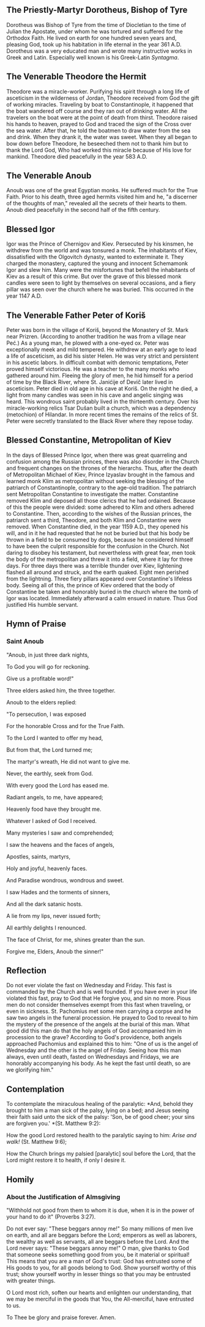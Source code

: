 ## The Priestly-Martyr Dorotheus, Bishop of Tyre

Dorotheus was Bishop of Tyre from the time of Diocletian to the time of Julian the Apostate, under whom he was tortured and suffered for the Orthodox Faith. He lived on earth for one hundred seven years and, pleasing God, took up his habitation in life eternal in the year 361 A.D. Dorotheus was a very educated man and wrote many instructive works in Greek and Latin. Especially well known is his Greek-Latin *Syntagma*.

  

## The Venerable Theodore the Hermit

Theodore was a miracle-worker. Purifying his spirit through a long life of asceticism in the wilderness of Jordan, Theodore received from God the gift of working miracles. Traveling by boat to Constantinople, it happened that the boat wandered off course and they ran out of drinking water. All the travelers on the boat were at the point of death from thirst. Theodore raised his hands to heaven, prayed to God and traced the sign of the Cross over the sea water. After that, he told the boatmen to draw water from the sea and drink. When they drank it, the water was sweet. When they all began to bow down before Theodore, he beseeched them not to thank him but to thank the Lord God, Who had worked this miracle because of His love for mankind. Theodore died peacefully in the year 583 A.D.

  

## The Venerable Anoub

Anoub was one of the great Egyptian monks. He suffered much for the True Faith. Prior to his death, three aged hermits visited him and he, "a discerner of the thoughts of man," revealed all the secrets of their hearts to them. Anoub died peacefully in the second half of the fifth century.

  

## Blessed Igor

Igor was the Prince of Chernigov and Kiev. Persecuted by his kinsmen, he withdrew from the world and was tonsured a monk. The inhabitants of Kiev, dissatisfied with the Olgovitch dynasty, wanted to exterminate it. They charged the monastery, captured the young and innocent Schemamonk Igor and slew him. Many were the misfortunes that befell the inhabitants of Kiev as a result of this crime. But over the grave of this blessed monk candles were seen to light by themselves on several occasions, and a fiery pillar was seen over the church where he was buried. This occurred in the year 1147 A.D.

  

## The Venerable Father Peter of Koriš

Peter was born in the village of Koriš, beyond the Monastery of St. Mark near Prizren. (According to another tradition he was from a village near Peć.) As a young man, he plowed with a one-eyed ox. Peter was exceptionally meek and mild tempered. He withdrew at an early age to lead a life of asceticism, as did his sister Helen. He was very strict and persistent in his ascetic labors. In difficult combat with demonic temptations, Peter proved himself victorious. He was a teacher to the many monks who gathered around him. Fleeing the glory of men, he hid himself for a period of time by the Black River, where St. Janićije of Devič later lived in asceticism. Peter died in old age in his cave at Koriš. On the night he died, a light from many candles was seen in his cave and angelic singing was heard. This wondrous saint probably lived in the thirteenth century. Over his miracle-working relics Tsar Dušan built a church, which was a dependency (metochion) of Hilandar. In more recent times the remains of the relics of St. Peter were secretly translated to the Black River where they repose today.

  

## Blessed Constantine, Metropolitan of Kiev

In the days of Blessed Prince Igor, when there was great quarreling and confusion among the Russian princes, there was also disorder in the Church and frequent changes on the thrones of the hierarchs. Thus, after the death of Metropolitan Michael of Kiev, Prince Izyaslav brought in the famous and learned monk Klim as metropolitan without seeking the blessing of the patriarch of Constantinople, contrary to the age-old tradition. The patriarch sent Metropolitan Constantine to investigate the matter. Constantine removed Klim and deposed all those clerics that he had ordained. Because of this the people were divided: some adhered to Klim and others adhered to Constantine. Then, according to the wishes of the Russian princes, the patriarch sent a third, Theodore, and both Klim and Constantine were removed. When Constantine died, in the year 1159 A.D., they opened his will, and in it he had requested that he not be buried but that his body be thrown in a field to be consumed by dogs, because he considered himself to have been the culprit responsible for the confusion in the Church. Not daring to disobey his testament, but nevertheless with great fear, men took the body of the metropolitan and threw it into a field, where it lay for three days. For three days there was a terrible thunder over Kiev, lightening flashed all around and struck, and the earth quaked. Eight men perished from the lightning. Three fiery pillars appeared over Constantine's lifeless body. Seeing all of this, the prince of Kiev ordered that the body of Constantine be taken and honorably buried in the church where the tomb of Igor was located. Immediately afterward a calm ensued in nature. Thus God justified His humble servant.

  

## Hymn of Praise

### Saint Anoub

"Anoub, in just three dark nights,

To God you will go for reckoning.

Give us a profitable word!"

Three elders asked him, the three together.

Anoub to the elders replied:

"To persecution, I was exposed

For the honorable Cross and for the True Faith.

To the Lord I wanted to offer my head,

But from that, the Lord turned me;

The martyr's wreath, He did not want to give me.

Never, the earthly, seek from God.

With every good the Lord has eased me.

Radiant angels, to me, have appeared;

Heavenly food have they brought me.

Whatever I asked of God I received.

Many mysteries I saw and comprehended;

I saw the heavens and the faces of angels,

Apostles, saints, martyrs,

Holy and joyful, heavenly faces.

And Paradise wondrous, wondrous and sweet.

I saw Hades and the torments of sinners,

And all the dark satanic hosts.

A lie from my lips, never issued forth;

All earthly delights I renounced.

The face of Christ, for me, shines greater than the sun.

Forgive me, Elders, Anoub the sinner!"

  

## Reflection

Do not ever violate the fast on Wednesday and Friday. This fast is commanded by the Church and is well founded. If you have ever in your life violated this fast, pray to God that He forgive you, and sin no more. Pious men do not consider themselves exempt from this fast when traveling, or even in sickness. St. Pachomius met some men carrying a corpse and he saw two angels in the funeral procession. He prayed to God to reveal to him the mystery of the presence of the angels at the burial of this man. What good did this man do that the holy angels of God accompanied him in procession to the grave? According to God's providence, both angels approached Pachomius and explained this to him: "One of us is the angel of Wednesday and the other is the angel of Friday. Seeing how this man always, even until death, fasted on Wednesdays and Fridays, we are honorably accompanying his body. As he kept the fast until death, so are we glorifying him."

  

## Contemplation

To contemplate the miraculous healing of the paralytic: *And, behold they brought to him a man sick of the palsy, lying on a bed; and Jesus seeing their faith said unto the sick of the palsy: 'Son, be of good cheer; your sins are forgiven you.' *(St. Matthew 9:2):

How the good Lord restored health to the paralytic saying to him: *Arise and walk!* (St. Matthew 9:6);

How the Church brings my palsied [paralytic] soul before the Lord, that the Lord might restore it to health, if only I desire it.

  

## Homily

### About the Justification of Almsgiving

"Withhold not good from them to whom it is due, when it is in the power of your hand to do it" (Proverbs 3:27).

Do not ever say: "These beggars annoy me!" So many millions of men live on earth, and all are beggars before the Lord; emperors as well as laborers, the wealthy as well as servants, all are beggars before the Lord. And the Lord never says: "These beggars annoy me!" O man, give thanks to God that someone seeks something good from you, be it material or spiritual! This means that you are a man of God's trust: God has entrusted some of His goods to you, for all goods belong to God. Show yourself worthy of this trust; show yourself worthy in lesser things so that you may be entrusted with greater things.

O Lord most rich, soften our hearts and enlighten our understanding, that we may be merciful in the goods that You, the All-merciful, have entrusted to us.

  

To Thee be glory and praise forever. Amen.
